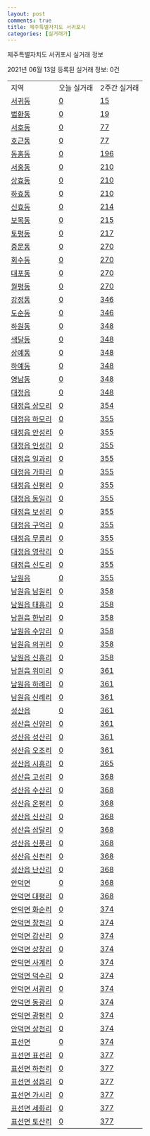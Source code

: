 ```yaml
---
layout: post
comments: true
title: 제주특별자치도 서귀포시
categories: [실거래가]
---
```


제주특별자치도 서귀포시 실거래 정보

2021년 06월 13일 등록된 실거래 정보: 0건


<table class="sortable">
  <tr>
    <td>지역</td>
    <td>오늘 실거래</td>
    <td>2주간 실거래</td>
  </tr>

  
  <tr class="item">
    <td><a href="5013010100.html">서귀동</a></td>
    <td><a href="5013010100.html">0</a></td>
    <td><a href="5013010100.html">15</a></td>
  </tr>
    

  <tr class="item">
    <td><a href="5013010200.html">법환동</a></td>
    <td><a href="5013010200.html">0</a></td>
    <td><a href="5013010200.html">19</a></td>
  </tr>
    

  <tr class="item">
    <td><a href="5013010300.html">서호동</a></td>
    <td><a href="5013010300.html">0</a></td>
    <td><a href="5013010300.html">77</a></td>
  </tr>
    

  <tr class="item">
    <td><a href="5013010400.html">호근동</a></td>
    <td><a href="5013010400.html">0</a></td>
    <td><a href="5013010400.html">77</a></td>
  </tr>
    

  <tr class="item">
    <td><a href="5013010500.html">동홍동</a></td>
    <td><a href="5013010500.html">0</a></td>
    <td><a href="5013010500.html">196</a></td>
  </tr>
    

  <tr class="item">
    <td><a href="5013010600.html">서홍동</a></td>
    <td><a href="5013010600.html">0</a></td>
    <td><a href="5013010600.html">210</a></td>
  </tr>
    

  <tr class="item">
    <td><a href="5013010700.html">상효동</a></td>
    <td><a href="5013010700.html">0</a></td>
    <td><a href="5013010700.html">210</a></td>
  </tr>
    

  <tr class="item">
    <td><a href="5013010800.html">하효동</a></td>
    <td><a href="5013010800.html">0</a></td>
    <td><a href="5013010800.html">210</a></td>
  </tr>
    

  <tr class="item">
    <td><a href="5013010900.html">신효동</a></td>
    <td><a href="5013010900.html">0</a></td>
    <td><a href="5013010900.html">214</a></td>
  </tr>
    

  <tr class="item">
    <td><a href="5013011000.html">보목동</a></td>
    <td><a href="5013011000.html">0</a></td>
    <td><a href="5013011000.html">215</a></td>
  </tr>
    

  <tr class="item">
    <td><a href="5013011100.html">토평동</a></td>
    <td><a href="5013011100.html">0</a></td>
    <td><a href="5013011100.html">217</a></td>
  </tr>
    

  <tr class="item">
    <td><a href="5013011200.html">중문동</a></td>
    <td><a href="5013011200.html">0</a></td>
    <td><a href="5013011200.html">270</a></td>
  </tr>
    

  <tr class="item">
    <td><a href="5013011300.html">회수동</a></td>
    <td><a href="5013011300.html">0</a></td>
    <td><a href="5013011300.html">270</a></td>
  </tr>
    

  <tr class="item">
    <td><a href="5013011400.html">대포동</a></td>
    <td><a href="5013011400.html">0</a></td>
    <td><a href="5013011400.html">270</a></td>
  </tr>
    

  <tr class="item">
    <td><a href="5013011500.html">월평동</a></td>
    <td><a href="5013011500.html">0</a></td>
    <td><a href="5013011500.html">270</a></td>
  </tr>
    

  <tr class="item">
    <td><a href="5013011600.html">강정동</a></td>
    <td><a href="5013011600.html">0</a></td>
    <td><a href="5013011600.html">346</a></td>
  </tr>
    

  <tr class="item">
    <td><a href="5013011700.html">도순동</a></td>
    <td><a href="5013011700.html">0</a></td>
    <td><a href="5013011700.html">346</a></td>
  </tr>
    

  <tr class="item">
    <td><a href="5013011800.html">하원동</a></td>
    <td><a href="5013011800.html">0</a></td>
    <td><a href="5013011800.html">348</a></td>
  </tr>
    

  <tr class="item">
    <td><a href="5013011900.html">색달동</a></td>
    <td><a href="5013011900.html">0</a></td>
    <td><a href="5013011900.html">348</a></td>
  </tr>
    

  <tr class="item">
    <td><a href="5013012000.html">상예동</a></td>
    <td><a href="5013012000.html">0</a></td>
    <td><a href="5013012000.html">348</a></td>
  </tr>
    

  <tr class="item">
    <td><a href="5013012100.html">하예동</a></td>
    <td><a href="5013012100.html">0</a></td>
    <td><a href="5013012100.html">348</a></td>
  </tr>
    

  <tr class="item">
    <td><a href="5013012200.html">영남동</a></td>
    <td><a href="5013012200.html">0</a></td>
    <td><a href="5013012200.html">348</a></td>
  </tr>
    

  <tr class="item">
    <td><a href="5013025000.html">대정읍</a></td>
    <td><a href="5013025000.html">0</a></td>
    <td><a href="5013025000.html">348</a></td>
  </tr>
    

  <tr class="item">
    <td><a href="5013025021.html">대정읍 상모리</a></td>
    <td><a href="5013025021.html">0</a></td>
    <td><a href="5013025021.html">354</a></td>
  </tr>
    

  <tr class="item">
    <td><a href="5013025022.html">대정읍 하모리</a></td>
    <td><a href="5013025022.html">0</a></td>
    <td><a href="5013025022.html">355</a></td>
  </tr>
    

  <tr class="item">
    <td><a href="5013025023.html">대정읍 안성리</a></td>
    <td><a href="5013025023.html">0</a></td>
    <td><a href="5013025023.html">355</a></td>
  </tr>
    

  <tr class="item">
    <td><a href="5013025024.html">대정읍 인성리</a></td>
    <td><a href="5013025024.html">0</a></td>
    <td><a href="5013025024.html">355</a></td>
  </tr>
    

  <tr class="item">
    <td><a href="5013025025.html">대정읍 일과리</a></td>
    <td><a href="5013025025.html">0</a></td>
    <td><a href="5013025025.html">355</a></td>
  </tr>
    

  <tr class="item">
    <td><a href="5013025026.html">대정읍 가파리</a></td>
    <td><a href="5013025026.html">0</a></td>
    <td><a href="5013025026.html">355</a></td>
  </tr>
    

  <tr class="item">
    <td><a href="5013025027.html">대정읍 신평리</a></td>
    <td><a href="5013025027.html">0</a></td>
    <td><a href="5013025027.html">355</a></td>
  </tr>
    

  <tr class="item">
    <td><a href="5013025028.html">대정읍 동일리</a></td>
    <td><a href="5013025028.html">0</a></td>
    <td><a href="5013025028.html">355</a></td>
  </tr>
    

  <tr class="item">
    <td><a href="5013025029.html">대정읍 보성리</a></td>
    <td><a href="5013025029.html">0</a></td>
    <td><a href="5013025029.html">355</a></td>
  </tr>
    

  <tr class="item">
    <td><a href="5013025030.html">대정읍 구억리</a></td>
    <td><a href="5013025030.html">0</a></td>
    <td><a href="5013025030.html">355</a></td>
  </tr>
    

  <tr class="item">
    <td><a href="5013025031.html">대정읍 무릉리</a></td>
    <td><a href="5013025031.html">0</a></td>
    <td><a href="5013025031.html">355</a></td>
  </tr>
    

  <tr class="item">
    <td><a href="5013025032.html">대정읍 영락리</a></td>
    <td><a href="5013025032.html">0</a></td>
    <td><a href="5013025032.html">355</a></td>
  </tr>
    

  <tr class="item">
    <td><a href="5013025033.html">대정읍 신도리</a></td>
    <td><a href="5013025033.html">0</a></td>
    <td><a href="5013025033.html">355</a></td>
  </tr>
    

  <tr class="item">
    <td><a href="5013025300.html">남원읍</a></td>
    <td><a href="5013025300.html">0</a></td>
    <td><a href="5013025300.html">355</a></td>
  </tr>
    

  <tr class="item">
    <td><a href="5013025321.html">남원읍 남원리</a></td>
    <td><a href="5013025321.html">0</a></td>
    <td><a href="5013025321.html">358</a></td>
  </tr>
    

  <tr class="item">
    <td><a href="5013025322.html">남원읍 태흥리</a></td>
    <td><a href="5013025322.html">0</a></td>
    <td><a href="5013025322.html">358</a></td>
  </tr>
    

  <tr class="item">
    <td><a href="5013025323.html">남원읍 한남리</a></td>
    <td><a href="5013025323.html">0</a></td>
    <td><a href="5013025323.html">358</a></td>
  </tr>
    

  <tr class="item">
    <td><a href="5013025324.html">남원읍 수망리</a></td>
    <td><a href="5013025324.html">0</a></td>
    <td><a href="5013025324.html">358</a></td>
  </tr>
    

  <tr class="item">
    <td><a href="5013025325.html">남원읍 의귀리</a></td>
    <td><a href="5013025325.html">0</a></td>
    <td><a href="5013025325.html">358</a></td>
  </tr>
    

  <tr class="item">
    <td><a href="5013025326.html">남원읍 신흥리</a></td>
    <td><a href="5013025326.html">0</a></td>
    <td><a href="5013025326.html">358</a></td>
  </tr>
    

  <tr class="item">
    <td><a href="5013025327.html">남원읍 위미리</a></td>
    <td><a href="5013025327.html">0</a></td>
    <td><a href="5013025327.html">361</a></td>
  </tr>
    

  <tr class="item">
    <td><a href="5013025328.html">남원읍 하례리</a></td>
    <td><a href="5013025328.html">0</a></td>
    <td><a href="5013025328.html">361</a></td>
  </tr>
    

  <tr class="item">
    <td><a href="5013025329.html">남원읍 신례리</a></td>
    <td><a href="5013025329.html">0</a></td>
    <td><a href="5013025329.html">361</a></td>
  </tr>
    

  <tr class="item">
    <td><a href="5013025900.html">성산읍</a></td>
    <td><a href="5013025900.html">0</a></td>
    <td><a href="5013025900.html">361</a></td>
  </tr>
    

  <tr class="item">
    <td><a href="5013025901.html">성산읍 신양리</a></td>
    <td><a href="5013025901.html">0</a></td>
    <td><a href="5013025901.html">361</a></td>
  </tr>
    

  <tr class="item">
    <td><a href="5013025921.html">성산읍 성산리</a></td>
    <td><a href="5013025921.html">0</a></td>
    <td><a href="5013025921.html">361</a></td>
  </tr>
    

  <tr class="item">
    <td><a href="5013025922.html">성산읍 오조리</a></td>
    <td><a href="5013025922.html">0</a></td>
    <td><a href="5013025922.html">361</a></td>
  </tr>
    

  <tr class="item">
    <td><a href="5013025923.html">성산읍 시흥리</a></td>
    <td><a href="5013025923.html">0</a></td>
    <td><a href="5013025923.html">365</a></td>
  </tr>
    

  <tr class="item">
    <td><a href="5013025924.html">성산읍 고성리</a></td>
    <td><a href="5013025924.html">0</a></td>
    <td><a href="5013025924.html">368</a></td>
  </tr>
    

  <tr class="item">
    <td><a href="5013025925.html">성산읍 수산리</a></td>
    <td><a href="5013025925.html">0</a></td>
    <td><a href="5013025925.html">368</a></td>
  </tr>
    

  <tr class="item">
    <td><a href="5013025926.html">성산읍 온평리</a></td>
    <td><a href="5013025926.html">0</a></td>
    <td><a href="5013025926.html">368</a></td>
  </tr>
    

  <tr class="item">
    <td><a href="5013025927.html">성산읍 신산리</a></td>
    <td><a href="5013025927.html">0</a></td>
    <td><a href="5013025927.html">368</a></td>
  </tr>
    

  <tr class="item">
    <td><a href="5013025928.html">성산읍 삼달리</a></td>
    <td><a href="5013025928.html">0</a></td>
    <td><a href="5013025928.html">368</a></td>
  </tr>
    

  <tr class="item">
    <td><a href="5013025929.html">성산읍 신풍리</a></td>
    <td><a href="5013025929.html">0</a></td>
    <td><a href="5013025929.html">368</a></td>
  </tr>
    

  <tr class="item">
    <td><a href="5013025930.html">성산읍 신천리</a></td>
    <td><a href="5013025930.html">0</a></td>
    <td><a href="5013025930.html">368</a></td>
  </tr>
    

  <tr class="item">
    <td><a href="5013025931.html">성산읍 난산리</a></td>
    <td><a href="5013025931.html">0</a></td>
    <td><a href="5013025931.html">368</a></td>
  </tr>
    

  <tr class="item">
    <td><a href="5013031000.html">안덕면</a></td>
    <td><a href="5013031000.html">0</a></td>
    <td><a href="5013031000.html">368</a></td>
  </tr>
    

  <tr class="item">
    <td><a href="5013031001.html">안덕면 대평리</a></td>
    <td><a href="5013031001.html">0</a></td>
    <td><a href="5013031001.html">368</a></td>
  </tr>
    

  <tr class="item">
    <td><a href="5013031021.html">안덕면 화순리</a></td>
    <td><a href="5013031021.html">0</a></td>
    <td><a href="5013031021.html">374</a></td>
  </tr>
    

  <tr class="item">
    <td><a href="5013031022.html">안덕면 창천리</a></td>
    <td><a href="5013031022.html">0</a></td>
    <td><a href="5013031022.html">374</a></td>
  </tr>
    

  <tr class="item">
    <td><a href="5013031023.html">안덕면 감산리</a></td>
    <td><a href="5013031023.html">0</a></td>
    <td><a href="5013031023.html">374</a></td>
  </tr>
    

  <tr class="item">
    <td><a href="5013031024.html">안덕면 상창리</a></td>
    <td><a href="5013031024.html">0</a></td>
    <td><a href="5013031024.html">374</a></td>
  </tr>
    

  <tr class="item">
    <td><a href="5013031025.html">안덕면 사계리</a></td>
    <td><a href="5013031025.html">0</a></td>
    <td><a href="5013031025.html">374</a></td>
  </tr>
    

  <tr class="item">
    <td><a href="5013031026.html">안덕면 덕수리</a></td>
    <td><a href="5013031026.html">0</a></td>
    <td><a href="5013031026.html">374</a></td>
  </tr>
    

  <tr class="item">
    <td><a href="5013031027.html">안덕면 서광리</a></td>
    <td><a href="5013031027.html">0</a></td>
    <td><a href="5013031027.html">374</a></td>
  </tr>
    

  <tr class="item">
    <td><a href="5013031028.html">안덕면 동광리</a></td>
    <td><a href="5013031028.html">0</a></td>
    <td><a href="5013031028.html">374</a></td>
  </tr>
    

  <tr class="item">
    <td><a href="5013031029.html">안덕면 광평리</a></td>
    <td><a href="5013031029.html">0</a></td>
    <td><a href="5013031029.html">374</a></td>
  </tr>
    

  <tr class="item">
    <td><a href="5013031030.html">안덕면 상천리</a></td>
    <td><a href="5013031030.html">0</a></td>
    <td><a href="5013031030.html">374</a></td>
  </tr>
    

  <tr class="item">
    <td><a href="5013032000.html">표선면</a></td>
    <td><a href="5013032000.html">0</a></td>
    <td><a href="5013032000.html">374</a></td>
  </tr>
    

  <tr class="item">
    <td><a href="5013032021.html">표선면 표선리</a></td>
    <td><a href="5013032021.html">0</a></td>
    <td><a href="5013032021.html">377</a></td>
  </tr>
    

  <tr class="item">
    <td><a href="5013032022.html">표선면 하천리</a></td>
    <td><a href="5013032022.html">0</a></td>
    <td><a href="5013032022.html">377</a></td>
  </tr>
    

  <tr class="item">
    <td><a href="5013032023.html">표선면 성읍리</a></td>
    <td><a href="5013032023.html">0</a></td>
    <td><a href="5013032023.html">377</a></td>
  </tr>
    

  <tr class="item">
    <td><a href="5013032024.html">표선면 가시리</a></td>
    <td><a href="5013032024.html">0</a></td>
    <td><a href="5013032024.html">377</a></td>
  </tr>
    

  <tr class="item">
    <td><a href="5013032025.html">표선면 세화리</a></td>
    <td><a href="5013032025.html">0</a></td>
    <td><a href="5013032025.html">377</a></td>
  </tr>
    

  <tr class="item">
    <td><a href="5013032026.html">표선면 토산리</a></td>
    <td><a href="5013032026.html">0</a></td>
    <td><a href="5013032026.html">377</a></td>
  </tr>
    


</table>
    